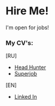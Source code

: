 # Hire Me!

I'm open for jobs!

### My CV's:

[RU]
* [Head Hunter](https://spb.hh.ru/resume/840fed48ff02c0ca2a0039ed1f514b76794d61)
* [Superjob](https://spb.superjob.ru/resume/senior-developer-4563151.html)

[EN]
* [Linked In](https://www.linkedin.com/in/zjorge)

